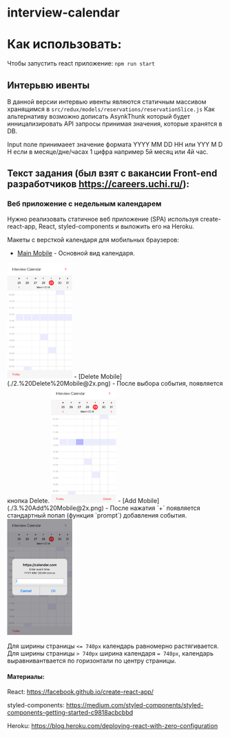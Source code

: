 # interview-calendar

# Как использовать:

Чтобы запустить react приложение:
`npm run start`

## Интерьвю ивенты

В данной версии интервью ивенты являются статичным массивом хранящимся в `src/redux/models/reservations/reservationSlice.js`
Как альтернативу возможно дописать AsynkThunk который будет инницализировать API запросы принимая значения, которые хранятся в DB.

Input поле принимаеет значение формата YYYY MM DD HH или YYY M D H если в месяце/дне/часах 1 цифра например 5й месяц или 4й час.

## Текст задания (был взят с вакансии Front-end разработчиков https://careers.uchi.ru/):

### Веб приложение с недельным календарем

Нужно реализовать статичное веб приложение (SPA) используя create-react-app, React, styled-components и выложить его на Heroku.

Макеты c версткой календаря для мобильных браузеров:

- [Main Mobile](./1.%20Main%20Mobile@2x.png) - Основной вид календаря.

<!-- ![](https://github.com/Suselfluf/react-calendar/blob/main/design-assets/1.%20Main%20Mobile%402x.png) -->
<img src="https://github.com/Suselfluf/react-calendar/blob/main/design-assets/1.%20Main%20Mobile%402x.png" width="30%" height="30%" />
- [Delete Mobile](./2.%20Delete%20Mobile@2x.png) - После выбора события, появляется кнопка Delete.

<!-- ![](https://github.com/Suselfluf/react-calendar/blob/main/design-assets/2.%20Delete%20Mobile%402x.png) -->
<img src="https://github.com/Suselfluf/react-calendar/blob/main/design-assets/2.%20Delete%20Mobile%402x.png" width="30%" height="30%" />
- [Add Mobile](./3.%20Add%20Mobile@2x.png) - После нажатия `+` появляется стандартный попап (функция `prompt`) добавления события.

<!-- ![](https://github.com/Suselfluf/react-calendar/blob/main/design-assets/3.%20Add%20Mobile%402x.png) -->
<img src="https://github.com/Suselfluf/react-calendar/blob/main/design-assets/3.%20Add%20Mobile%402x.png" width="30%" height="30%" />

Для ширины страницы `<= 740px` календарь равномерно растягивается. Для ширины страницы `> 740px` ширина календаря `= 740px`, календарь выравнивантвается по горизонтали по центру страницы.

#### Материалы:

React:
https://facebook.github.io/create-react-app/

styled-components:
https://medium.com/styled-components/styled-components-getting-started-c9818acbcbbd

Heroku:
https://blog.heroku.com/deploying-react-with-zero-configuration
